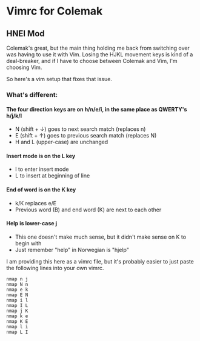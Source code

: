 # Vimrc for Colemak
## HNEI Mod 

Colemak's great, but the main thing holding me back from switching over was having to use it with Vim. Losing the HJKL movement keys is kind of a deal-breaker, and if I have to choose between Colemak and Vim, I'm choosing Vim.

So here's a vim setup that fixes that issue.

### What's different:
#### The four direction keys are on h/n/e/i, in the same place as QWERTY's h/j/k/l
- N (shift + ↓) goes to next search match (replaces n)
- E (shift + ↑) goes to previous search match (replaces N)
- H and L (upper-case) are unchanged 

#### Insert mode is on the L key
- l to enter insert mode
- L to insert at beginning of line
 
#### End of word is on the K key
- k/K replaces e/E
- Previous word (B) and end word (K) are next to each other

#### Help is lower-case j
- This one doesn't make much sense, but it didn't make sense on K to begin with
- Just remember "help" in Norwegian is "hjelp"


I am providing this here as a vimrc file, but it's probably easier to just paste the following lines into your own vimrc.

```
nmap n j
nmap N n
nmap e k
nmap E N
nmap i l
nmap I L
nmap j K
nmap k e
nmap K E
nmap l i
nmap L I
```
